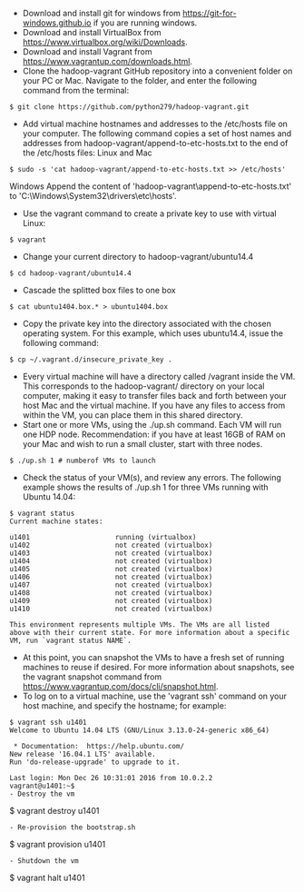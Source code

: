 - Download and install git for windows from https://git-for-windows.github.io if you are running windows.
- Download and install VirtualBox from https://www.virtualbox.org/wiki/Downloads.
- Download and install Vagrant from https://www.vagrantup.com/downloads.html.
- Clone the hadoop-vagrant GitHub repository into a convenient folder on your PC or Mac. Navigate to the folder, and enter the following command from the terminal:
```
$ git clone https://github.com/python279/hadoop-vagrant.git
```
- Add virtual machine hostnames and addresses to the /etc/hosts file on your computer. The following command copies a set of host names and addresses from hadoop-vagrant/append-to-etc-hosts.txt to the end of the /etc/hosts files:
Linux and Mac
```
$ sudo -s 'cat hadoop-vagrant/append-to-etc-hosts.txt >> /etc/hosts'
```
Windows
Append the content of 'hadoop-vagrant\append-to-etc-hosts.txt' to 'C:\Windows\System32\drivers\etc\hosts'.

- Use the vagrant command to create a private key to use with virtual Linux:
```
$ vagrant
```
- Change your current directory to hadoop-vagrant/ubuntu14.4
```
$ cd hadoop-vagrant/ubuntu14.4
```
- Cascade the splitted box files to one box
```
$ cat ubuntu1404.box.* > ubuntu1404.box
```
- Copy the private key into the directory associated with the chosen operating system. 
For this example, which uses ubuntu14.4, issue the following command:
```
$ cp ~/.vagrant.d/insecure_private_key .
```
- Every virtual machine will have a directory called /vagrant inside the VM. This corresponds to the hadoop-vagrant/<os> directory on your local computer, making it easy to transfer files back and forth between your host Mac and the virtual machine. If you have any files to access from within the VM, you can place them in this shared directory.
- Start one or more VMs, using the ./up.sh command. Each VM will run one HDP node. Recommendation: if you have at least 16GB of RAM on your Mac and wish to run a small cluster, start with three nodes.
```
$ ./up.sh 1 # numberof VMs to launch
```
- Check the status of your VM(s), and review any errors. The following example shows the results of ./up.sh 1 for three VMs running with Ubuntu 14.04:
```
$ vagrant status
Current machine states:

u1401                     running (virtualbox)
u1402                     not created (virtualbox)
u1403                     not created (virtualbox)
u1404                     not created (virtualbox)
u1405                     not created (virtualbox)
u1406                     not created (virtualbox)
u1407                     not created (virtualbox)
u1408                     not created (virtualbox)
u1409                     not created (virtualbox)
u1410                     not created (virtualbox)

This environment represents multiple VMs. The VMs are all listed
above with their current state. For more information about a specific
VM, run `vagrant status NAME`.
```
- At this point, you can snapshot the VMs to have a fresh set of running machines to reuse if desired. For more information about snapshots, see the vagrant snapshot command from https://www.vagrantup.com/docs/cli/snapshot.html. 
- To log on to a virtual machine, use the 'vagrant ssh' command on your host machine, and specify the hostname; for example:
```
$ vagrant ssh u1401
Welcome to Ubuntu 14.04 LTS (GNU/Linux 3.13.0-24-generic x86_64)

 * Documentation:  https://help.ubuntu.com/
New release '16.04.1 LTS' available.
Run 'do-release-upgrade' to upgrade to it.

Last login: Mon Dec 26 10:31:01 2016 from 10.0.2.2
vagrant@u1401:~$
- Destroy the vm
```
$ vagrant destroy u1401
```
- Re-provision the bootstrap.sh
```
$ vagrant provision u1401
```
- Shutdown the vm
```
$ vagrant halt u1401
```
